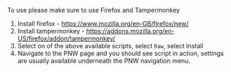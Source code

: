 To use please make sure to use Firefox and Tampermonkey

1. Install firefox - https://www.mozilla.org/en-GB/firefox/new/
2. Install tampermonkey - https://addons.mozilla.org/en-US/firefox/addon/tampermonkey/
3. Select on of the above available scripts, select `Raw`, select Install
4. Navigate to the PNW page and you should see script in action, settings are usually available underneath the PNW navigation menu.